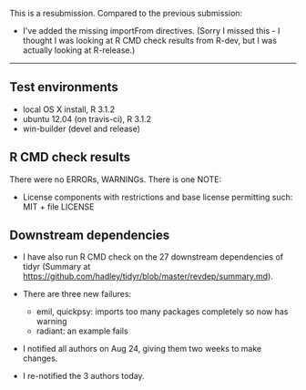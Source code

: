 This is a resubmission. Compared to the previous submission:

* I've added the missing importFrom directives.  (Sorry I missed this - I
  thought I was looking at R CMD check results from R-dev, but I was actually
  looking at R-release.)

---

## Test environments
* local OS X install, R 3.1.2
* ubuntu 12.04 (on travis-ci), R 3.1.2
* win-builder (devel and release)

## R CMD check results
There were no ERRORs, WARNINGs. There is one NOTE:

* License components with restrictions and base license permitting such:
  MIT + file LICENSE

## Downstream dependencies

* I have also run R CMD check on the 27 downstream dependencies of tidyr
  (Summary at https://github.com/hadley/tidyr/blob/master/revdep/summary.md). 
  
* There are three new failures:

  * emil, quickpsy: imports too many packages completely so now has warning
  * radiant: an example fails

* I notified all authors on Aug 24, giving them two weeks to make changes.

* I re-notified the 3 authors today.
